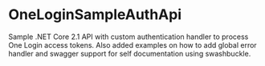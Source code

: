 # OneLoginSampleAuthApi
Sample .NET Core 2.1 API with custom authentication handler to process One Login access tokens. Also added examples on how to add global error handler and swagger support for self documentation using swashbuckle.
